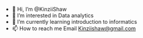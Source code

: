 - 👋 Hi, I’m @KinziiShaw
- 👀 I’m interested in Data analytics
- 🌱 I’m currently learning introduction to informatics
- 📫 How to reach me Email Kinziishaw@gmail.com

<!---
KinziiShaw/KinziiShaw is a ✨ special ✨ repository because its `README.md` (this file) appears on your GitHub profile.
You can click the Preview link to take a look at your changes.
--->
